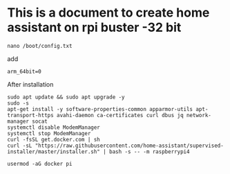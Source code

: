 # This is a document to create home assistant on rpi buster -32 bit
```
nano /boot/config.txt
```
add
```
arm_64bit=0
```

After installation 

```
sudo apt update && sudo apt upgrade -y
sudo -s
apt-get install -y software-properties-common apparmor-utils apt-transport-https avahi-daemon ca-certificates curl dbus jq network-manager socat
systemctl disable ModemManager
systemctl stop ModemManager
curl -fsSL get.docker.com | sh
curl -sL "https://raw.githubusercontent.com/home-assistant/supervised-installer/master/installer.sh" | bash -s -- -m raspberrypi4
```


```
usermod -aG docker pi
```
